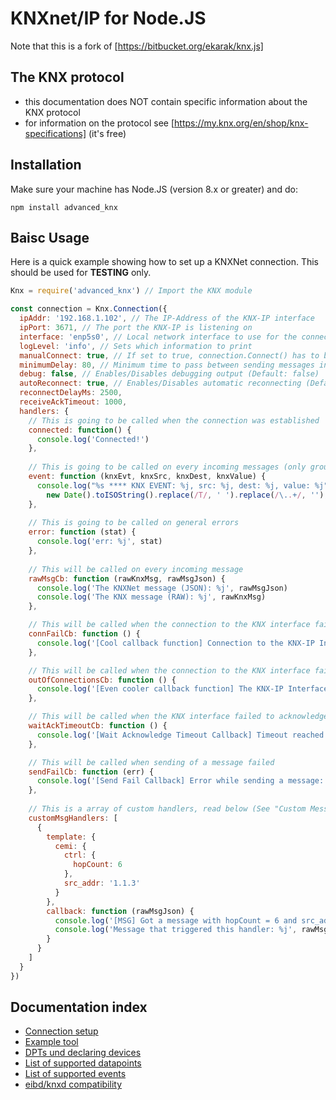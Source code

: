 # KNXnet/IP for Node.JS
Note that this is a fork of [https://bitbucket.org/ekarak/knx.js]
## The KNX protocol
- this documentation does NOT contain specific information about the KNX protocol
- for information on the protocol see [https://my.knx.org/en/shop/knx-specifications] (it's free)
## Installation
Make sure your machine has Node.JS (version 8.x or greater) and do:
```
npm install advanced_knx
```
## Baisc Usage
Here is a quick example showing how to set up a KNXNet connection.
This should be used for **TESTING** only.
```js
Knx = require('advanced_knx') // Import the KNX module

const connection = Knx.Connection({
  ipAddr: '192.168.1.102', // The IP-Address of the KNX-IP interface
  ipPort: 3671, // The port the KNX-IP is listening on
  interface: 'enp5s0', // Local network interface to use for the connection (optional)
  logLevel: 'info', // Sets which information to print
  manualConnect: true, // If set to true, connection.Connect() has to be called - will be done automatically otherwise
  minimumDelay: 80, // Minimum time to pass between sending messages in milliseconds (Default: 0)
  debug: false, // Enables/Disables debugging output (Default: false)
  autoReconnect: true, // Enables/Disables automatic reconnecting (Default: true)
  reconnectDelayMs: 2500,
  receiveAckTimeout: 1000,
  handlers: {
    // This is going to be called when the connection was established
    connected: function() {
      console.log('Connected!')
    },
    
    // This is going to be called on every incoming messages (only group communication)
    event: function (knxEvt, knxSrc, knxDest, knxValue) {
      console.log("%s **** KNX EVENT: %j, src: %j, dest: %j, value: %j",
        new Date().toISOString().replace(/T/, ' ').replace(/\..+/, ''), knxEvt, knxSrc, knxDest, knxValue)
    },
    
    // This is going to be called on general errors
    error: function (stat) {
      console.log('err: %j', stat)
    },
    
    // This will be called on every incoming message
    rawMsgCb: function (rawKnxMsg, rawMsgJson) {
      console.log('The KNXNet message (JSON): %j', rawMsgJson)
      console.log('The KNX message (RAW): %j', rawKnxMsg)
    },

    // This will be called when the connection to the KNX interface failed
    connFailCb: function () {
      console.log('[Cool callback function] Connection to the KNX-IP Interface failed!')
    },

    // This will be called when the connection to the KNX interface failed because it ran out of connections
    outOfConnectionsCb: function () {
      console.log('[Even cooler callback function] The KNX-IP Interface reached its connection limit!')
    },

    // This will be called when the KNX interface failed to acknowledge a message in time
    waitAckTimeoutCb: function () {
      console.log('[Wait Acknowledge Timeout Callback] Timeout reached when waiting for acknowledge message')
    },

    // This will be called when sending of a message failed
    sendFailCb: function (err) {
      console.log('[Send Fail Callback] Error while sending a message: %j', err)
    },
    
    // This is a array of custom handlers, read below (See "Custom Message Handlers")
    customMsgHandlers: [
      {
        template: {
          cemi: {
            ctrl: {
              hopCount: 6
            },
            src_addr: '1.1.3'
          }
        },
        callback: function (rawMsgJson) {
          console.log('[MSG] Got a message with hopCount = 6 and src_addr = 1.1.3')
          console.log('Message that triggered this handler: %j', rawMsgJson)
        }
      }
    ]
  }
})
```
## Documentation index
- [Connection setup](../master/README-connection_setup.md)
- [Example tool](../master/README-example_tool.md)
- [DPTs und declaring devices](../master/README-basic_advanced.md)
- [List of supported datapoints](../master/README-datapoints.md)
- [List of supported events](../master/README-events.md)
- [eibd/knxd compatibility](../master/README-knxd.md)

